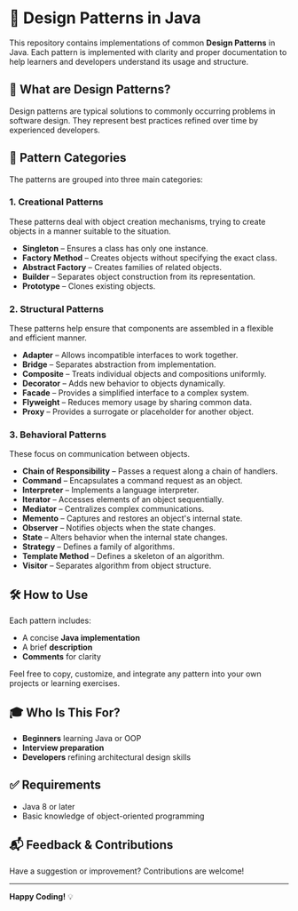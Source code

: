 # 🎯 Design Patterns in Java

This repository contains implementations of common **Design Patterns** in Java. Each pattern is implemented with clarity and proper documentation to help learners and developers understand its usage and structure.

## 📌 What are Design Patterns?

Design patterns are typical solutions to commonly occurring problems in software design. They represent best practices refined over time by experienced developers.

## 🧩 Pattern Categories

The patterns are grouped into three main categories:

### 1. Creational Patterns
These patterns deal with object creation mechanisms, trying to create objects in a manner suitable to the situation.

- **Singleton** – Ensures a class has only one instance.
- **Factory Method** – Creates objects without specifying the exact class.
- **Abstract Factory** – Creates families of related objects.
- **Builder** – Separates object construction from its representation.
- **Prototype** – Clones existing objects.

### 2. Structural Patterns
These patterns help ensure that components are assembled in a flexible and efficient manner.

- **Adapter** – Allows incompatible interfaces to work together.
- **Bridge** – Separates abstraction from implementation.
- **Composite** – Treats individual objects and compositions uniformly.
- **Decorator** – Adds new behavior to objects dynamically.
- **Facade** – Provides a simplified interface to a complex system.
- **Flyweight** – Reduces memory usage by sharing common data.
- **Proxy** – Provides a surrogate or placeholder for another object.

### 3. Behavioral Patterns
These focus on communication between objects.

- **Chain of Responsibility** – Passes a request along a chain of handlers.
- **Command** – Encapsulates a command request as an object.
- **Interpreter** – Implements a language interpreter.
- **Iterator** – Accesses elements of an object sequentially.
- **Mediator** – Centralizes complex communications.
- **Memento** – Captures and restores an object's internal state.
- **Observer** – Notifies objects when the state changes.
- **State** – Alters behavior when the internal state changes.
- **Strategy** – Defines a family of algorithms.
- **Template Method** – Defines a skeleton of an algorithm.
- **Visitor** – Separates algorithm from object structure.

## 🛠️ How to Use

Each pattern includes:
- A concise **Java implementation**
- A brief **description**
- **Comments** for clarity

Feel free to copy, customize, and integrate any pattern into your own projects or learning exercises.

## 🎓 Who Is This For?

- **Beginners** learning Java or OOP
- **Interview preparation**
- **Developers** refining architectural design skills

## ✅ Requirements

- Java 8 or later
- Basic knowledge of object-oriented programming

## 📬 Feedback & Contributions

Have a suggestion or improvement? Contributions are welcome!

---

**Happy Coding!** 💡
